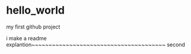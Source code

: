 # hello_world
my first github project


i make a readme explantion~~~~~~~~~~~~~~~~~~~~~~~~~~~~~~~~~~~~~~~
second
